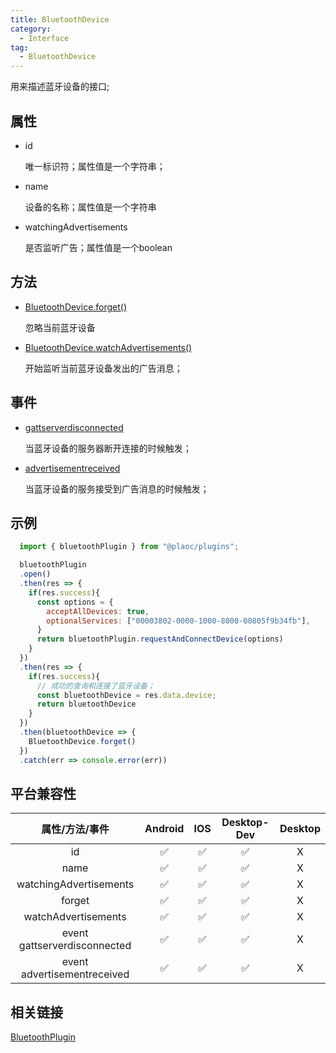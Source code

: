 ```yaml
---
title: BluetoothDevice
category:
  - Interface
tag:
  - BluetoothDevice 
---
```


用来描述蓝牙设备的接口;


## 属性

  - id

    唯一标识符；属性值是一个字符串；

  - name

    设备的名称；属性值是一个字符串


  - watchingAdvertisements

    是否监听广告；属性值是一个boolean

  

## 方法

  - [BluetoothDevice.forget()](./forget.md)

    忽略当前蓝牙设备

  - [BluetoothDevice.watchAdvertisements()](./watch-advertisements.md)

    开始监听当前蓝牙设备发出的广告消息；

## 事件

  - [gattserverdisconnected](./event-gattserverdisconnected.md)

    当蓝牙设备的服务器断开连接的时候触发；
     
  - [advertisementreceived](./event-advertisementreceived.md)

    当蓝牙设备的服务接受到广告消息的时候触发；
    
## 示例
```js
  import { bluetoothPlugin } from "@plaoc/plugins";

  bluetoothPlugin
  .open()
  .then(res => {
    if(res.success){
      const options = {
        acceptAllDevices: true,
        optionalServices: ["00003802-0000-1000-8000-00805f9b34fb"],
      }
      return bluetoothPlugin.requestAndConnectDevice(options)
    }
  })
  .then(res => {
    if(res.success){
      // 成功的查询和连接了蓝牙设备；
      const bluetoothDevice = res.data.device;
      return bluetoothDevice
    }
  })
  .then(bluetoothDevice => {
    BluetoothDevice.forget()
  })
  .catch(err => console.error(err))

```

## 平台兼容性

| 属性/方法/事件            | Android | IOS | Desktop-Dev | Desktop |
|:-----------------------:|:-------:|:---:|:-----------:|:-------:|
| id                      | ✅      | ✅   | ✅          | X      |
| name                    | ✅      | ✅   | ✅          | X      |
| watchingAdvertisements  | ✅      | ✅   | ✅          | X      |
| forget                  | ✅      | ✅   | ✅          | X      |
| watchAdvertisements     | ✅      | ✅   | ✅          | X      |
| event gattserverdisconnected  | ✅      | ✅   | ✅          | X      |
| event advertisementreceived   | ✅      | ✅   | ✅          | X      |

## 相关链接
[BluetoothPlugin](../../plugin/bluetooth/index.md)


